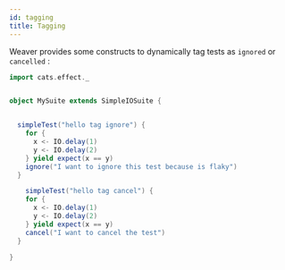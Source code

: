 ```yaml
---
id: tagging
title: Tagging
---
```


Weaver provides some constructs to dynamically tag tests as `ignored` or `cancelled` :   

```scala mdoc
import cats.effect._


object MySuite extends SimpleIOSuite {


  simpleTest("hello tag ignore") {
    for {
      x <- IO.delay(1)
      y <- IO.delay(2)
    } yield expect(x == y)
    ignore("I want to ignore this test because is flaky")
  }

    simpleTest("hello tag cancel") {
    for {
      x <- IO.delay(1)
      y <- IO.delay(2)
    } yield expect(x == y)
    cancel("I want to cancel the test")
  }

}
```
